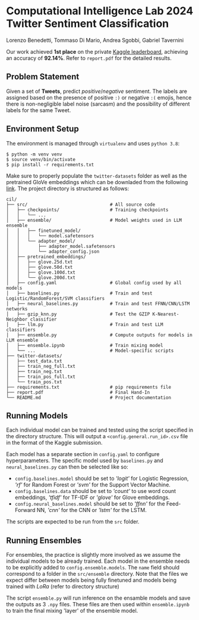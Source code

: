 # Computational Intelligence Lab 2024 <br /> Twitter Sentiment Classification

Lorenzo Benedetti, Tommaso Di Mario, Andrea Sgobbi,  Gabriel Tavernini

Our work achieved **1st place** on the private [Kaggle leaderboard](https://www.kaggle.com/competitions/ethz-cil-text-classification-2024/leaderboard), achieving an accuracy of **92.14%**. Refer to ```report.pdf``` for the detailed results.

## Problem Statement
Given a set of **Tweets**, predict *positive*/*negative* sentiment. The labels are assigned based on the presence of positive `:)` or negative `:(` emojis, hence there is non-negligible label noise (sarcasm) and the possibility of different labels for the same Tweet.

## Environment Setup
The environment is managed through `virtualenv` and uses `python 3.8`:

```
$ python -m venv venv
$ source venv/bin/activate
$ pip install -r requirements.txt
```

Make sure to properly populate the `twitter-datasets` folder as well as the pretrained GloVe embeddings
which can be downladed from the following [link](https://nlp.stanford.edu/data/glove.twitter.27B.zip).
The project directory is structured as follows:

```
cil/
├── src/                               # All source code
│   ├── checkpoints/                   # Training checkpoints
│   │   └── ...
│   ├── ensemble/                      # Model weights used in LLM ensemble
│   │   ├── finetuned_model/
│   │   │   └── model.safetensors
│   │   └── adapter_model/
│   │       ├── adapter_model.safetensors
│   │       └── adapter_config.json
│   ├── pretrained_embeddings/
│   │   ├── glove.25d.txt
│   │   ├── glove.50d.txt
│   │   ├── glove.100d.txt
│   │   └── glove.200d.txt
│   ├── config.yaml                    # Global config used by all models
│   ├── baselines.py                   # Train and test Logistic/RandomForest/SVM classifiers
│   ├── neural_baselines.py            # Train and test FFNN/CNN/LSTM networks
│   ├── gzip_knn.py                    # Test the GZIP K-Nearest-Neighbor classifier
│   ├── llm.py                         # Train and test LLM classifiers
│   ├── ensemble.py                    # Compute outputs for models in LLM ensemble
│   ├── ensemble.ipynb                 # Train mixing model
│   └── ...                            # Model-specific scripts
├── twitter-datasets/
│   ├── test_data.txt
│   ├── train_neg_full.txt
│   ├── train_neg.txt
│   ├── train_pos_full.txt
│   └── train_pos.txt
├── requirements.txt                   # pip requirements file
├── report.pdf                         # Final Hand-In
└── README.md                          # Project documentation
```

## Running Models
Each individual model can be trained and tested using the script specified in the directory structure. This will output a `<config.general.run_id>.csv` file in the format of the Kaggle submission.

Each model has a separate section in `config.yaml` to configure hyperparameters. The specific model used by `baselines.py` and `neural_baselines.py` can then be selected like so:
* `config.baselines.model` should be set to *'logit'* for Logistic Regression, *'rf'* for Random Forest or *'svm'* for the Support Vector Machine.
* `config.baselines.data` should be set to *'count'* to use word count embeddings, *'tfidf'* for TF-IDF or *'glove'* for Glove embeddings.
* `config.neural_baselines.model` should be set to *'ffnn'* for the Feed-Forward NN, *'cnn'* for the CNN or *'lstm'* for the LSTM.

The scripts are expected to be run from the ```src``` folder.

## Running Ensembles
For ensembles, the practice is slightly more involved as we assume the individual models to be already trained. Each model in the ensemble needs to be explicitly added to `config.ensemble.models`. The `name` field should correspond to a folder in the `src/ensemble` directory. Note that the files we expect differ between models being fully finetuned and models being trained with *LoRa* (refer to directory structure)

The script `ensemble.py` will run inference on the ensamble models and save the outputs as 3 `.npy` files. These files are then used within ```ensemble.ipynb``` to train the final mixing 'layer' of the ensemble model.